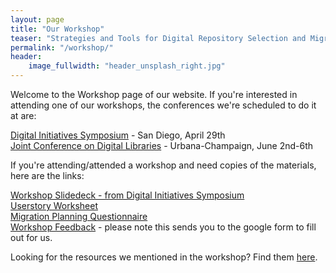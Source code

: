 ```yaml
---
layout: page
title: "Our Workshop"
teaser: "Strategies and Tools for Digital Repository Selection and Migration"
permalink: "/workshop/"
header:
    image_fullwidth: "header_unsplash_right.jpg"
---
```

Welcome to the Workshop page of our website.  If you're interested in attending one of our workshops, the conferences we're scheduled to do it at are: 

[Digital Initiatives Symposium](https://digital.sandiego.edu/symposium/2019/) - San Diego, April 29th<br>
[Joint Conference on Digital Libraries](https://2019.jcdl.org/) - Urbana-Champaign, June 2nd-6th


If you're attending/attended a workshop and need copies of the materials, here are the links:  

[Workshop Slidedeck - from Digital Initiatives Symposium](https://bridge2hyku.github.io/images/DIS-workshop.pdf)<br>
[Userstory Worksheet](https://bridge2hyku.github.io/images/userstory-worksheet.pdf)<br>
[Migration Planning Questionnaire](https://bridge2hyku.github.io/images/migration-planning-questionnaire.pdf)<br>
[Workshop Feedback](https://forms.gle/8tuKJeDCBUUxWr3m9) - please note this sends you to the google form to fill out for us. 

Looking for the resources we mentioned in the workshop? Find them [here](http://bit.ly/migration-articles).


